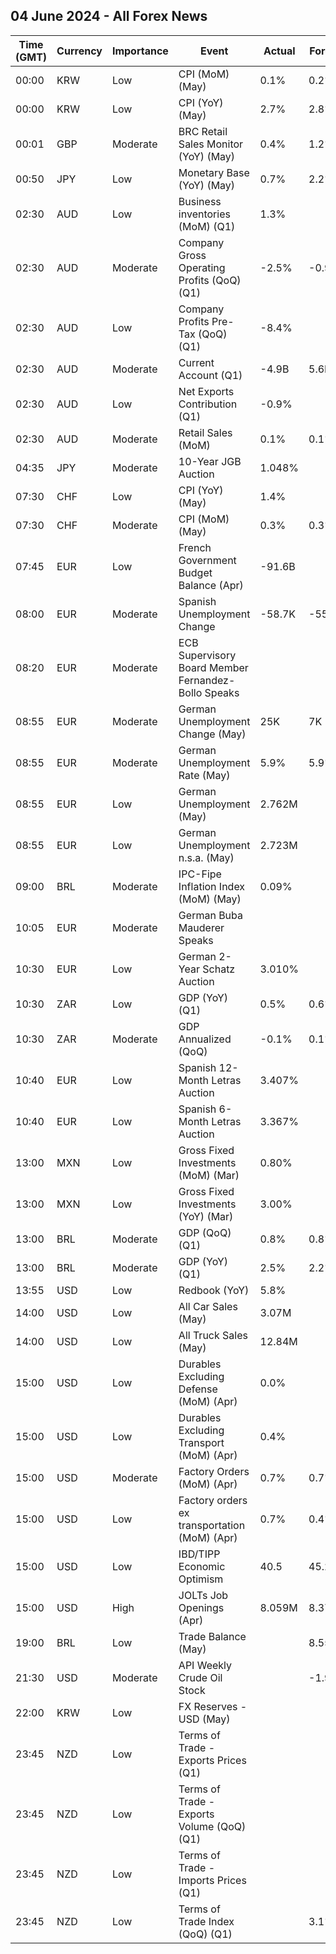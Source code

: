 ## 04 June 2024 - All Forex News

| Time (GMT) | Currency | Importance | Event | Actual | Forecast | Previous |
|------|----------|------------|-------|--------|----------|----------|
| 00:00 | KRW | Low | CPI (MoM) (May) | 0.1% | 0.2% | 0.0% |
| 00:00 | KRW | Low | CPI (YoY) (May) | 2.7% | 2.8% | 2.9% |
| 00:01 | GBP | Moderate | BRC Retail Sales Monitor (YoY) (May) | 0.4% | 1.2% | -4.4% |
| 00:50 | JPY | Low | Monetary Base (YoY) (May) | 0.7% | 2.2% | 1.8% |
| 02:30 | AUD | Low | Business inventories (MoM) (Q1) | 1.3% |  | -1.6% |
| 02:30 | AUD | Moderate | Company Gross Operating Profits (QoQ) (Q1) | -2.5% | -0.9% | 7.1% |
| 02:30 | AUD | Low | Company Profits Pre-Tax (QoQ) (Q1) | -8.4% |  | 8.3% |
| 02:30 | AUD | Moderate | Current Account (Q1) | -4.9B | 5.6B | 2.7B |
| 02:30 | AUD | Low | Net Exports Contribution (Q1) | -0.9% |  | 0.6% |
| 02:30 | AUD | Moderate | Retail Sales (MoM) | 0.1% | 0.1% | -0.4% |
| 04:35 | JPY | Moderate | 10-Year JGB Auction | 1.048% |  | 0.857% |
| 07:30 | CHF | Low | CPI (YoY) (May) | 1.4% |  | 1.4% |
| 07:30 | CHF | Moderate | CPI (MoM) (May) | 0.3% | 0.3% | 0.3% |
| 07:45 | EUR | Low | French Government Budget Balance (Apr) | -91.6B |  | -52.8B |
| 08:00 | EUR | Moderate | Spanish Unemployment Change | -58.7K | -55.4K | -60.5K |
| 08:20 | EUR | Moderate | ECB Supervisory Board Member Fernandez-Bollo Speaks |  |  |  |
| 08:55 | EUR | Moderate | German Unemployment Change (May) | 25K | 7K | 10K |
| 08:55 | EUR | Moderate | German Unemployment Rate (May) | 5.9% | 5.9% | 5.9% |
| 08:55 | EUR | Low | German Unemployment (May) | 2.762M |  | 2.732M |
| 08:55 | EUR | Low | German Unemployment n.s.a. (May) | 2.723M |  | 2.750M |
| 09:00 | BRL | Moderate | IPC-Fipe Inflation Index (MoM) (May) | 0.09% |  | 0.33% |
| 10:05 | EUR | Moderate | German Buba Mauderer Speaks |  |  |  |
| 10:30 | EUR | Low | German 2-Year Schatz Auction | 3.010% |  | 2.930% |
| 10:30 | ZAR | Low | GDP (YoY) (Q1) | 0.5% | 0.6% | 1.4% |
| 10:30 | ZAR | Moderate | GDP Annualized (QoQ) | -0.1% | 0.1% | 0.3% |
| 10:40 | EUR | Low | Spanish 12-Month Letras Auction | 3.407% |  | 3.405% |
| 10:40 | EUR | Low | Spanish 6-Month Letras Auction | 3.367% |  | 3.543% |
| 13:00 | MXN | Low | Gross Fixed Investments (MoM) (Mar) | 0.80% |  | 0.70% |
| 13:00 | MXN | Low | Gross Fixed Investments (YoY) (Mar) | 3.00% |  | 12.50% |
| 13:00 | BRL | Moderate | GDP (QoQ) (Q1) | 0.8% | 0.8% | -0.1% |
| 13:00 | BRL | Moderate | GDP (YoY) (Q1) | 2.5% | 2.2% | 2.1% |
| 13:55 | USD | Low | Redbook (YoY) | 5.8% |  | 6.3% |
| 14:00 | USD | Low | All Car Sales (May) | 3.07M |  | 3.04M |
| 14:00 | USD | Low | All Truck Sales (May) | 12.84M |  | 12.74M |
| 15:00 | USD | Low | Durables Excluding Defense (MoM) (Apr) | 0.0% |  | 0.0% |
| 15:00 | USD | Low | Durables Excluding Transport (MoM) (Apr) | 0.4% |  | 0.5% |
| 15:00 | USD | Moderate | Factory Orders (MoM) (Apr) | 0.7% | 0.7% | 0.7% |
| 15:00 | USD | Low | Factory orders ex transportation (MoM) (Apr) | 0.7% | 0.4% | 0.4% |
| 15:00 | USD | Low | IBD/TIPP Economic Optimism | 40.5 | 45.2 | 41.8 |
| 15:00 | USD | High | JOLTs Job Openings (Apr) | 8.059M | 8.370M | 8.355M |
| 19:00 | BRL | Low | Trade Balance (May) |  | 8.55B | 9.04B |
| 21:30 | USD | Moderate | API Weekly Crude Oil Stock |  | -1.900M | -6.490M |
| 22:00 | KRW | Low | FX Reserves - USD (May) |  |  | 413.26B |
| 23:45 | NZD | Low | Terms of Trade - Exports Prices (Q1) |  |  | -4.2% |
| 23:45 | NZD | Low | Terms of Trade - Exports Volume (QoQ) (Q1) |  |  | 2.6% |
| 23:45 | NZD | Low | Terms of Trade - Imports Prices (Q1) |  |  | 3.8% |
| 23:45 | NZD | Low | Terms of Trade Index (QoQ) (Q1) |  | 3.1% | -7.8% |
